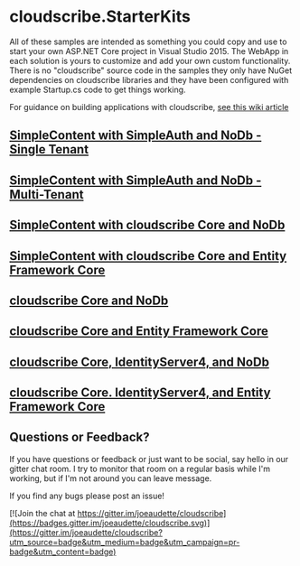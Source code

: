 # cloudscribe.StarterKits

All of these samples are intended as something you could copy and use to start your own ASP.NET Core project in Visual Studio 2015. The WebApp in each solution is yours to customize and add your own custom functionality. There is no "cloudscribe" source code in the samples they only have NuGet dependencies on cloudscribe libraries and they have been configured with example Startup.cs code to get things working.

For guidance on building applications with cloudscribe, [see this wiki article](https://github.com/joeaudette/cloudscribe.StarterKits/wiki/Building-Web-Apps-with-cloudscribe)

## [SimpleContent with SimpleAuth and NoDb - Single Tenant](https://github.com/joeaudette/cloudscribe.StarterKits/tree/master/SimpleContent-SimpleAuth-nodb)

## [SimpleContent with SimpleAuth and NoDb - Multi-Tenant](https://github.com/joeaudette/cloudscribe.StarterKits/tree/master/SimpleContent-SimpleAuth-nodb-multitenant)

## [SimpleContent with cloudscribe Core and NoDb](https://github.com/joeaudette/cloudscribe.StarterKits/tree/master/SimpleContent-cloudscribecore-nodb)

## [SimpleContent with cloudscribe Core and Entity Framework Core](https://github.com/joeaudette/cloudscribe.StarterKits/tree/master/SimpleContent-cloudscribecore-ef)

## [cloudscribe Core and NoDb](https://github.com/joeaudette/cloudscribe.StarterKits/tree/master/cloudscribe-core-nodb)

## [cloudscribe Core and Entity Framework Core](https://github.com/joeaudette/cloudscribe.StarterKits/tree/master/cloudscribe-core-ef)

## [cloudscribe Core, IdentityServer4, and NoDb](https://github.com/joeaudette/cloudscribe.StarterKits/tree/master/cloudscribe-idserver-nodb)

## [cloudscribe Core. IdentityServer4, and Entity Framework Core](https://github.com/joeaudette/cloudscribe.StarterKits/tree/master/cloudscribe-idserver-ef)



## Questions or Feedback?

If you have questions or feedback or just want to be social, say hello in our gitter chat room. I try to monitor that room on a regular basis while I'm working, but if I'm not around you can leave  message.

If you find any bugs please post an issue!

[![Join the chat at https://gitter.im/joeaudette/cloudscribe](https://badges.gitter.im/joeaudette/cloudscribe.svg)](https://gitter.im/joeaudette/cloudscribe?utm_source=badge&utm_medium=badge&utm_campaign=pr-badge&utm_content=badge)